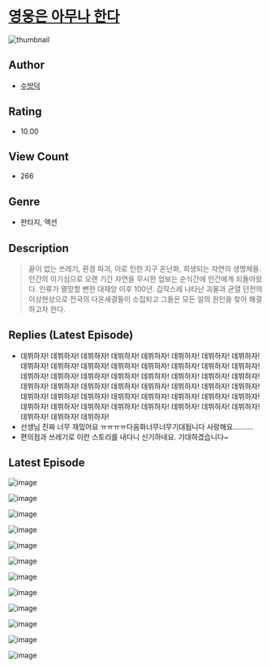 # [영웅은 아무나 한다](https://comic.naver.com/challenge/list?titleId=811242)
![thumbnail](https://image-comic.pstatic.net/user_contents_data/challenge_comic/2023/05/25/274427/upload_7018353390843606066_480x623.jpeg)

## Author
- [수방덕](https://comic.naver.com/artistTitle?id=274427)

## Rating
- 10.00

## View Count
- 266

## Genre
- 판타지, 액션

## Description
> 끝이 없는 쓰레기, 환경 파괴, 이로 인한 지구 온난화, 희생되는 자연의 생명체들. 인간의 이기심으로 오랜 기간 자연을 무시한 업보는 순식간에 인간에게 되돌아왔다. 인류가 멸망할 뻔한 대재앙 이후 100년. 갑작스레 나타난 괴물과 균열 던전의 이상현상으로 전국의 다온새결들이 소집되고 그들은 모든 일의 원인을 찾아 해결하고자 한다.

## Replies (Latest Episode)
- 데뷔하자! 데뷔하자! 데뷔하자! 데뷔하자! 데뷔하자! 데뷔하자! 데뷔하자! 데뷔하자! 데뷔하자! 데뷔하자! 데뷔하자! 데뷔하자! 데뷔하자! 데뷔하자! 데뷔하자! 데뷔하자! 데뷔하자! 데뷔하자! 데뷔하자! 데뷔하자! 데뷔하자! 데뷔하자! 데뷔하자! 데뷔하자! 데뷔하자! 데뷔하자! 데뷔하자! 데뷔하자! 데뷔하자! 데뷔하자! 데뷔하자! 데뷔하자! 데뷔하자! 데뷔하자! 데뷔하자! 데뷔하자! 데뷔하자! 데뷔하자! 데뷔하자! 데뷔하자! 데뷔하자! 데뷔하자! 데뷔하자! 데뷔하자! 데뷔하자! 데뷔하자! 데뷔하자! 데뷔하자! 데뷔하자! 데뷔하자! 데뷔하자!
- 선생님 진짜 너무 재밌어요 ㅠㅠㅠㅠ다음화너무너무기대됩니다 사랑해요..........
- 편의점과 쓰레기로 이런 스토리를 내다니 신기하네요. 기대하겠습니다~

## Latest Episode
![image](https://image-comic.pstatic.net/user_contents_data/challenge_comic/2023/05/25/274427/upload_7305509539887395428.jpeg)

![image](https://image-comic.pstatic.net/user_contents_data/challenge_comic/2023/05/25/274427/upload_7018407236107580979.jpeg)

![image](https://image-comic.pstatic.net/user_contents_data/challenge_comic/2023/05/25/274427/upload_3616730456942589284.jpeg)

![image](https://image-comic.pstatic.net/user_contents_data/challenge_comic/2023/05/25/274427/upload_4048845136542904673.jpeg)

![image](https://image-comic.pstatic.net/user_contents_data/challenge_comic/2023/05/25/274427/upload_3762811611215442482.jpeg)

![image](https://image-comic.pstatic.net/user_contents_data/challenge_comic/2023/05/25/274427/upload_7161339560863479863.jpeg)

![image](https://image-comic.pstatic.net/user_contents_data/challenge_comic/2023/05/25/274427/upload_7233403570864023090.jpeg)

![image](https://image-comic.pstatic.net/user_contents_data/challenge_comic/2023/05/25/274427/upload_7161958387535591476.jpeg)

![image](https://image-comic.pstatic.net/user_contents_data/challenge_comic/2023/05/25/274427/upload_3832620673896047929.jpeg)

![image](https://image-comic.pstatic.net/user_contents_data/challenge_comic/2023/05/25/274427/upload_7148679778914100023.jpeg)

![image](https://image-comic.pstatic.net/user_contents_data/challenge_comic/2023/05/25/274427/upload_7076625277339906866.jpeg)

![image](https://image-comic.pstatic.net/user_contents_data/challenge_comic/2023/05/25/274427/upload_7017560823415518004.jpeg)
